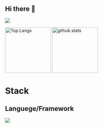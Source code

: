 ## Hi there 👋

<!--
**KeitaTakeda/KeitaTakeda** is a ✨ _special_ ✨ repository because its `README.md` (this file) appears on your GitHub profile.

Here are some ideas to get you started:

- 🔭 I’m currently working on ...
- 🌱 I’m currently learning ...
- 👯 I’m looking to collaborate on ...
- 🤔 I’m looking for help with ...
- 💬 Ask me about ...
- 📫 How to reach me: ...
- 😄 Pronouns: ...
- ⚡ Fun fact: ...
-->
  ![](https://github-profile-summary-cards.vercel.app/api/cards/profile-details?username=KeitaTakeda&theme=github)
<p align="left"> 
  <img alt="Top Langs" height="150px" src="https://github-readme-stats.vercel.app/api/top-langs/?username=KeitaTakeda&layout=compact&count_private=true&show_icons=true" />
  <img alt="github stats" height="150px" src="https://github-readme-stats.vercel.app/api?username=KeitaTakeda&count_private=true&show_icons=true&show_icons=true" />
</p>

# Stack
## Languege/Framework
<img src="https://skillicons.dev/icons?i=matlab,c,python,java,javascript,typescript,react,next,notion,linux,anaconda,vscode,r" /> <br /><br />
